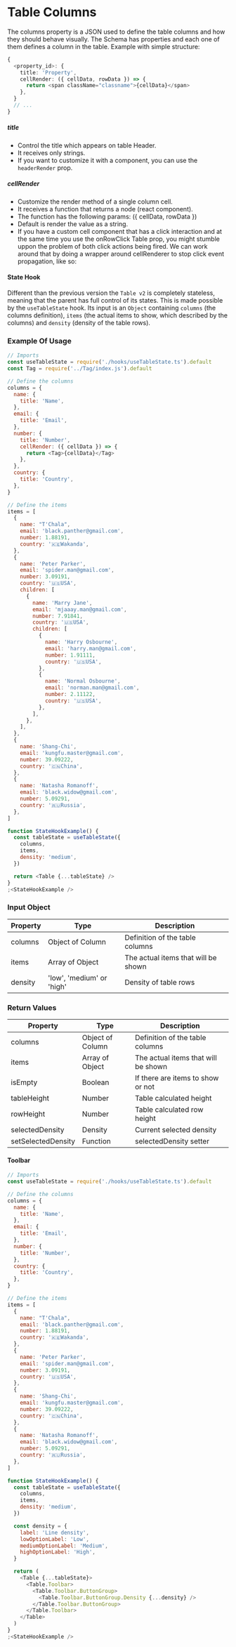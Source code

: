 # Table Columns

The columns property is a JSON used to define the table columns and how they should behave visually. The Schema has properties and each one of them defines a column in the table.
Example with simple structure:

```ts
{
  <property_id>: {
    title: 'Property',
    cellRender: ({ cellData, rowData }) => {
      return <span className="classname">{cellData}</span>
    },
  }
  // ...
}
```

##### title

- Control the title which appears on table Header.
- It receives only strings.
- If you want to customize it with a component, you can use the `headerRender` prop.

##### cellRender

- Customize the render method of a single column cell.
- It receives a function that returns a node (react component).
- The function has the following params: ({ cellData, rowData })
- Default is render the value as a string.
- If you have a custom cell component that has a click interaction and at the same time you use the onRowClick Table prop, you might stumble uppon the problem of both click actions being fired. We can work around that by doing a wrapper around cellRenderer to stop click event propagation, like so:

#### State Hook

Different than the previous version the `Table v2` is completely stateless, meaning that the parent has full control of its states. This is made possible by the `useTableState` hook. Its input is an `Object` containing `columns` (the columns definition), `items` (the actual items to show, which described by the columns) and `density` (density of the table rows).

### Example Of Usage

```js
// Imports
const useTableState = require('./hooks/useTableState.ts').default
const Tag = require('../Tag/index.js').default

// Define the columns
columns = {
  name: {
    title: 'Name',
  },
  email: {
    title: 'Email',
  },
  number: {
    title: 'Number',
    cellRender: ({ cellData }) => {
      return <Tag>{cellData}</Tag>
    },
  },
  country: {
    title: 'Country',
  },
}

// Define the items
items = [
  {
    name: "T'Chala",
    email: 'black.panther@gmail.com',
    number: 1.88191,
    country: '🇰🇪Wakanda',
  },
  {
    name: 'Peter Parker',
    email: 'spider.man@gmail.com',
    number: 3.09191,
    country: '🇺🇸USA',
    children: [
      {
        name: 'Marry Jane',
        email: 'mjaaay.man@gmail.com',
        number: 7.91841,
        country: '🇺🇸USA',
        children: [
          {
            name: 'Harry Osbourne',
            email: 'harry.man@gmail.com',
            number: 1.91111,
            country: '🇺🇸USA',
          },
          {
            name: 'Normal Osbourne',
            email: 'norman.man@gmail.com',
            number: 2.11122,
            country: '🇺🇸USA',
          },
        ],
      },
    ],
  },
  {
    name: 'Shang-Chi',
    email: 'kungfu.master@gmail.com',
    number: 39.09222,
    country: '🇨🇳China',
  },
  {
    name: 'Natasha Romanoff',
    email: 'black.widow@gmail.com',
    number: 5.09291,
    country: '🇷🇺Russia',
  },
]

function StateHookExample() {
  const tableState = useTableState({
    columns,
    items,
    density: 'medium',
  })

  return <Table {...tableState} />
}
;<StateHookExample />
```

### Input Object

| Property | Type                      | Description                         |
| -------- | ------------------------- | ----------------------------------- |
| columns  | Object of Column          | Definition of the table columns     |
| items    | Array of Object           | The actual items that will be shown |
| density  | 'low', 'medium' or 'high' | Density of table rows               |

### Return Values

| Property           | Type             | Description                         |
| ------------------ | ---------------- | ----------------------------------- |
| columns            | Object of Column | Definition of the table columns     |
| items              | Array of Object  | The actual items that will be shown |
| isEmpty            | Boolean          | If there are items to show or not   |
| tableHeight        | Number           | Table calculated height             |
| rowHeight          | Number           | Table calculated row height         |
| selectedDensity    | Density          | Current selected density            |
| setSelectedDensity | Function         | selectedDensity setter              |

#### Toolbar

```js
// Imports
const useTableState = require('./hooks/useTableState.ts').default

// Define the columns
columns = {
  name: {
    title: 'Name',
  },
  email: {
    title: 'Email',
  },
  number: {
    title: 'Number',
  },
  country: {
    title: 'Country',
  },
}

// Define the items
items = [
  {
    name: "T'Chala",
    email: 'black.panther@gmail.com',
    number: 1.88191,
    country: '🇰🇪Wakanda',
  },
  {
    name: 'Peter Parker',
    email: 'spider.man@gmail.com',
    number: 3.09191,
    country: '🇺🇸USA',
  },
  {
    name: 'Shang-Chi',
    email: 'kungfu.master@gmail.com',
    number: 39.09222,
    country: '🇨🇳China',
  },
  {
    name: 'Natasha Romanoff',
    email: 'black.widow@gmail.com',
    number: 5.09291,
    country: '🇷🇺Russia',
  },
]

function StateHookExample() {
  const tableState = useTableState({
    columns,
    items,
    density: 'medium',
  })

  const density = {
    label: 'Line density',
    lowOptionLabel: 'Low',
    mediumOptionLabel: 'Medium',
    highOptionLabel: 'High',
  }

  return (
    <Table {...tableState}>
      <Table.Toolbar>
        <Table.Toolbar.ButtonGroup>
          <Table.Toolbar.ButtonGroup.Density {...density} />
        </Table.Toolbar.ButtonGroup>
      </Table.Toolbar>
    </Table>
  )
}
;<StateHookExample />
```
